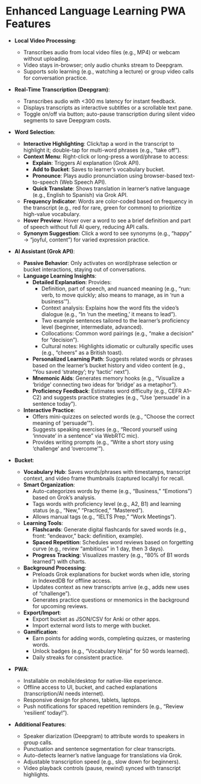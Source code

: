 # Enhanced Language Learning PWA Features

- **Local Video Processing**:
  - Transcribes audio from local video files (e.g., MP4) or webcam without uploading.
  - Video stays in-browser; only audio chunks stream to Deepgram.
  - Supports solo learning (e.g., watching a lecture) or group video calls for conversation practice.

- **Real-Time Transcription (Deepgram)**:
  - Transcribes audio with <300 ms latency for instant feedback.
  - Displays transcripts as interactive subtitles or a scrollable text pane.
  - Toggle on/off via button; auto-pause transcription during silent video segments to save Deepgram costs.

- **Word Selection**:
  - **Interactive Highlighting**: Click/tap a word in the transcript to highlight it; double-tap for multi-word phrases (e.g., “take off”).
  - **Context Menu**: Right-click or long-press a word/phrase to access:
    - **Explain**: Triggers AI explanation (Grok API).
    - **Add to Bucket**: Saves to learner’s vocabulary bucket.
    - **Pronounce**: Plays audio pronunciation using browser-based text-to-speech (Web Speech API).
    - **Quick Translate**: Shows translation in learner’s native language (e.g., English to Spanish) via Grok API.
  - **Frequency Indicator**: Words are color-coded based on frequency in the transcript (e.g., red for rare, green for common) to prioritize high-value vocabulary.
  - **Hover Preview**: Hover over a word to see a brief definition and part of speech without full AI query, reducing API calls.
  - **Synonym Suggestion**: Click a word to see synonyms (e.g., “happy” → “joyful, content”) for varied expression practice.

- **AI Assistant (Grok API)**:
  - **Passive Behavior**: Only activates on word/phrase selection or bucket interactions, staying out of conversations.
  - **Language Learning Insights**:
    - **Detailed Explanation**: Provides:
      - Definition, part of speech, and nuanced meaning (e.g., “run: verb, to move quickly; also means to manage, as in ‘run a business’”).
      - Context analysis: Explains how the word fits the video’s dialogue (e.g., “In ‘run the meeting,’ it means to lead”).
      - Two example sentences tailored to the learner’s proficiency level (beginner, intermediate, advanced).
      - Collocations: Common word pairings (e.g., “make a decision” for “decision”).
      - Cultural notes: Highlights idiomatic or culturally specific uses (e.g., “cheers” as a British toast).
    - **Personalized Learning Path**: Suggests related words or phrases based on the learner’s bucket history and video content (e.g., “You saved ‘strategy’; try ‘tactic’ next”).
    - **Mnemonic Aids**: Generates memory hooks (e.g., “Visualize a ‘bridge’ connecting two ideas for ‘bridge’ as a metaphor”).
    - **Proficiency Feedback**: Estimates word difficulty (e.g., CEFR A1–C2) and suggests practice strategies (e.g., “Use ‘persuade’ in a sentence today”).
  - **Interactive Practice**:
    - Offers mini-quizzes on selected words (e.g., “Choose the correct meaning of ‘persuade’”).
    - Suggests speaking exercises (e.g., “Record yourself using ‘innovate’ in a sentence” via WebRTC mic).
    - Provides writing prompts (e.g., “Write a short story using ‘challenge’ and ‘overcome’”).

- **Bucket**:
  - **Vocabulary Hub**: Saves words/phrases with timestamps, transcript context, and video frame thumbnails (captured locally) for recall.
  - **Smart Organization**:
    - Auto-categorizes words by theme (e.g., “Business,” “Emotions”) based on Grok’s analysis.
    - Tags words with proficiency level (e.g., A2, B1) and learning status (e.g., “New,” “Practiced,” “Mastered”).
    - Allows manual tags (e.g., “IELTS Prep,” “Work Meetings”).
  - **Learning Tools**:
    - **Flashcards**: Generate digital flashcards for saved words (e.g., front: “endeavor,” back: definition, example).
    - **Spaced Repetition**: Schedules word reviews based on forgetting curve (e.g., review “ambitious” in 1 day, then 3 days).
    - **Progress Tracking**: Visualizes mastery (e.g., “80% of B1 words learned”) with charts.
  - **Background Processing**:
    - Preloads Grok explanations for bucket words when idle, storing in IndexedDB for offline access.
    - Updates context as new transcripts arrive (e.g., adds new uses of “challenge”).
    - Generates practice questions or mnemonics in the background for upcoming reviews.
  - **Export/Import**:
    - Export bucket as JSON/CSV for Anki or other apps.
    - Import external word lists to merge with bucket.
  - **Gamification**:
    - Earn points for adding words, completing quizzes, or mastering words.
    - Unlock badges (e.g., “Vocabulary Ninja” for 50 words learned).
    - Daily streaks for consistent practice.

- **PWA**:
  - Installable on mobile/desktop for native-like experience.
  - Offline access to UI, bucket, and cached explanations (transcription/AI needs internet).
  - Responsive design for phones, tablets, laptops.
  - Push notifications for spaced repetition reminders (e.g., “Review ‘resilient’ today!”).

- **Additional Features**:
  - Speaker diarization (Deepgram) to attribute words to speakers in group calls.
  - Punctuation and sentence segmentation for clear transcripts.
  - Auto-detects learner’s native language for translations via Grok.
  - Adjustable transcription speed (e.g., slow down for beginners).
  - Video playback controls (pause, rewind) synced with transcript highlights.